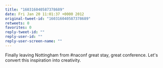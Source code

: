 ```yaml
---
title: "160316040587378689"
date: Fri Jan 20 11:01:37 +0000 2012
original-tweet-id: "160316040587378689"
retweets: 0
favorites: 0
reply-tweet-id: ""
reply-user-id: ""
reply-user-screen-name: ""
---
```

Finally leaving Nottingham from #naconf great stay, great conference. Let's convert this inspiration into creativity.
